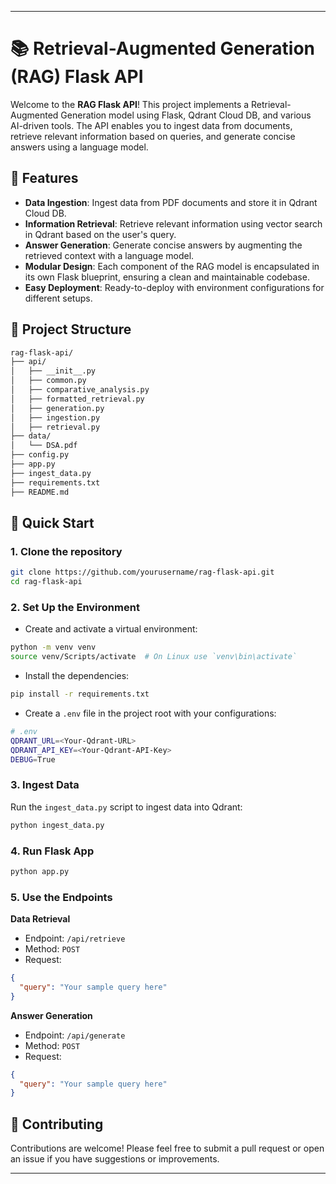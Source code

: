 
---

# 📚 Retrieval-Augmented Generation (RAG) Flask API

Welcome to the **RAG Flask API**! This project implements a Retrieval-Augmented Generation model using Flask, Qdrant Cloud DB, and various AI-driven tools. The API enables you to ingest data from documents, retrieve relevant information based on queries, and generate concise answers using a language model.

## 🌟 Features

- **Data Ingestion**: Ingest data from PDF documents and store it in Qdrant Cloud DB.
- **Information Retrieval**: Retrieve relevant information using vector search in Qdrant based on the user's query.
- **Answer Generation**: Generate concise answers by augmenting the retrieved context with a language model.
- **Modular Design**: Each component of the RAG model is encapsulated in its own Flask blueprint, ensuring a clean and maintainable codebase.
- **Easy Deployment**: Ready-to-deploy with environment configurations for different setups.

## 📂 Project Structure

```bash
rag-flask-api/
├── api/
│   ├── __init__.py               
│   ├── common.py                 
│   ├── comparative_analysis.py   
│   ├── formatted_retrieval.py    
│   ├── generation.py             
│   ├── ingestion.py              
│   ├── retrieval.py              
├── data/
│   └── DSA.pdf       
├── config.py                     
├── app.py                        
├── ingest_data.py                
├── requirements.txt              
├── README.md                     
```

## 🚀 Quick Start

### 1. Clone the repository

```bash
git clone https://github.com/yourusername/rag-flask-api.git
cd rag-flask-api
```

### 2. Set Up the Environment

* Create and activate a virtual environment:

```bash
python -m venv venv
source venv/Scripts/activate  # On Linux use `venv\bin\activate`
```

* Install the dependencies:

```bash
pip install -r requirements.txt
```

* Create a `.env` file in the project root with your configurations:

```bash
# .env
QDRANT_URL=<Your-Qdrant-URL>
QDRANT_API_KEY=<Your-Qdrant-API-Key>
DEBUG=True
```

### 3. Ingest Data

Run the `ingest_data.py` script to ingest data into Qdrant:

```bash
python ingest_data.py
```

### 4. Run Flask App

```bash
python app.py
```

### 5. Use the Endpoints

**Data Retrieval**

* Endpoint: `/api/retrieve`
* Method: `POST`
* Request:

```json
{
  "query": "Your sample query here"
}
```

**Answer Generation**

* Endpoint: `/api/generate`
* Method: `POST`
* Request:

```json
{
  "query": "Your sample query here"
}
```

## 🤝 Contributing

Contributions are welcome! Please feel free to submit a pull request or open an issue if you have suggestions or improvements.

---